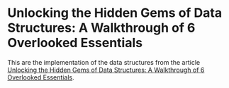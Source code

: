 # Unlocking the Hidden Gems of Data Structures: A Walkthrough of 6 Overlooked Essentials

This are the implementation of the data structures from the article [Unlocking the Hidden Gems of Data Structures: A Walkthrough of 6 Overlooked Essentials](https://medium.com/@stoian.matei782/unlocking-the-hidden-gems-of-data-structures-a-walkthrough-of-6-overlooked-essentials-ea79cb325d49).